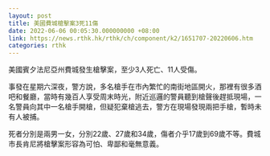 ```yaml
---
layout: post
title: 美國費城槍擊案3死11傷
date: 2022-06-06 00:05:30.000000000 +08:00
link: https://news.rthk.hk/rthk/ch/component/k2/1651707-20220606.htm
categories: rthk
---
```


美國賓夕法尼亞州費城發生槍擊案，至少3人死亡、11人受傷。

事發在星期六深夜，警方說，多名槍手在市內繁忙的南街地區開火，那裡有很多酒吧和餐廳，當時有幾百人享受周末時光，附近巡邏的警員聽到槍聲後趕抵現場，一名警員向其中一名槍手開槍，但疑犯棄槍逃去，警方在現場發現兩把手槍，暫時未有人被捕。 

死者分別是兩男一女，分別22歲、27歲和34歲，傷者介乎17歲到69歲不等。費城市長肯尼將槍擊案形容為可怕、卑鄙和毫無意義。
